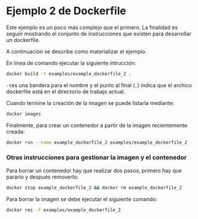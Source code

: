 # Ejemplo 2 de Dockerfile 

Este ejemplo es un poco más complejo que el primero. La finalidad es seguiir mostrando el conjunto de instrucciones que existen para desarrollar un dockerfile. 

A continuación se describe como materializar el ejemplo. 

En línea de comando ejecutar la siguiente intrucción:
```bash
docker build -t examples/example_dockerfile_2 .
```
`-t`es una bandera para el nombre y el punto al final (`.`) indica que el archico dockerfile está en el directorio de trabajo actual. 

Cuando termine la creación de la imagen se puede listarla mediante:
```bash 
docker images
```

Finalmente, para crear un contenedor a partir de la imagen recientemente creada:

```bash
docker run --name example_dockerfile_2 examples/example_dockerfile_2
```

### Otras instrucciones para gestionar la imagen y el contenedor

Para borrar un contenedor hay que realizar dos pasos, primero hay que pararlo y después removerlo: 

```bash 
docker stop example_dockerfile_2 && docker rm example_dockerfile_2
```

Para borrar la imagen se debe ejecutar el siguiente comando:
```bash
docker rmi -f examples/example_dockerfile_2
